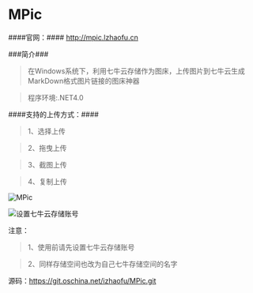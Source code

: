 # MPic
####官网：#### http://mpic.lzhaofu.cn

###简介###
>在Windows系统下，利用七牛云存储作为图床，上传图片到七牛云生成MarkDown格式图片链接的图床神器

>程序环境:.NET4.0

####支持的上传方式：####
>1、选择上传

>2、拖曳上传

>3、截图上传

>4、复制上传

![MPic](http://image.lzhaofu.cn/blog/2016-09-21/220347339)

![设置七牛云存储账号](http://image.lzhaofu.cn/blog/2016-09-19/092425728)

注意：
>1、使用前请先设置七牛云存储账号

>2、同样存储空间也改为自己七牛存储空间的名字

源码：https://git.oschina.net/izhaofu/MPic.git

